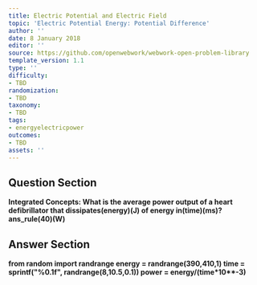 ```yaml
---
title: Electric Potential and Electric Field
topic: 'Electric Potential Energy: Potential Difference'
author: ''
date: 8 January 2018
editor: ''
source: https://github.com/openwebwork/webwork-open-problem-library
template_version: 1.1
type: ''
difficulty:
- TBD
randomization:
- TBD
taxonomy:
- TBD
tags:
- energyelectricpower
outcomes:
- TBD
assets: ''
---
```


## Question Section 

<b>
<b>Integrated Concepts:<b> What is the average power output of a heart defibrillator that dissipates(energy)(J) of energy in(time)(ms)?
ans_rule(40)(W)



## Answer Section

from random import randrange
energy = randrange(390,410,1)
time = sprintf("%0.1f", randrange(8,10.5,0.1))
power = energy/(time*10**-3)